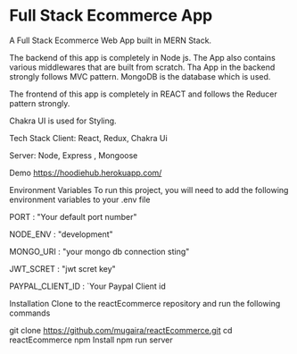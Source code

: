 # Full Stack Ecommerce App
A Full Stack Ecommerce Web App built in MERN Stack.

The backend of this app is completely in Node js. The App also contains various middlewares that are built from scratch. Tha App in the backend strongly follows MVC pattern. MongoDB is the database which is used.

The frontend of this app is completely in REACT and follows the Reducer pattern strongly.

Chakra UI is used for Styling.

Tech Stack
Client: React, Redux, Chakra Ui

Server: Node, Express , Mongoose

Demo
https://hoodiehub.herokuapp.com/

Environment Variables
To run this project, you will need to add the following environment variables to your .env file

PORT : "Your default port number"

NODE_ENV : "development"

MONGO_URI : "your mongo db connection sting"

JWT_SCRET : "jwt scret key"

PAYPAL_CLIENT_ID : `Your Paypal Client id

Installation
Clone to the reactEcommerce repository and run the following commands

  git clone https://github.com/mugaira/reactEcommerce.git
  cd reactEcommerce
  npm Install 
  npm run server
